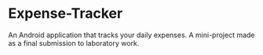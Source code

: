 # Expense-Tracker
An Android application that tracks your daily expenses. A mini-project made as a final submission to laboratory work.
